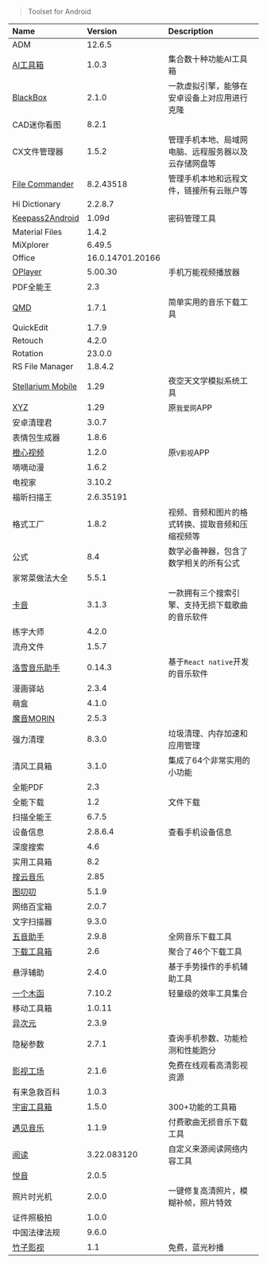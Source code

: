 > Toolset for Android

| Name                                  | Version          | Description                                          |
| :------------------------------------ | :--------------- | :--------------------------------------------------- |
| ADM                                   | 12.6.5           |                                                      |
| [AI工具箱][AI工具箱]                  | 1.0.3            | 集合数十种功能AI工具箱                               |
| [BlackBox][BlackBox]                  | 2.1.0            | 一款虚拟引擎，能够在安卓设备上对应用进行克隆         |
| CAD迷你看图                           | 8.2.1            |                                                      |
| CX文件管理器                          | 1.5.2            | 管理手机本地、局域网电脑、远程服务器以及云存储网盘等 |
| [File Commander][FileCommander]       | 8.2.43518        | 管理手机本地和远程文件，链接所有云账户等             |
| Hi Dictionary                         | 2.2.8.7          |                                                      |
| [Keepass2Android][Keepass2Android]    | 1.09d            | 密码管理工具                                         |
| Material Files                        | 1.4.2            |                                                      |
| MiXplorer                             | 6.49.5           |                                                      |
| Office                                | 16.0.14701.20166 |                                                      |
| [OPlayer][OPlayer]                    | 5.00.30          | 手机万能视频播放器                                   |
| PDF全能王                             | 2.3              |                                                      |
| [QMD][QMD]                            | 1.7.1            | 简单实用的音乐下载工具                               |
| QuickEdit                             | 1.7.9            |                                                      |
| Retouch                               | 4.2.0            |                                                      |
| Rotation                              | 23.0.0           |                                                      |
| RS File Manager                       | 1.8.4.2          |                                                      |
| [Stellarium Mobile][StellariumMobile] | 1.29             | 夜空天文学模拟系统工具                               |
| [XYZ][XYZ]                            | 1.29             | 原`我爱网`APP                                        |
| 安卓清理君                            | 3.0.7            |                                                      |
| 表情包生成器                          | 1.8.6            |                                                      |
| [橙心视频][橙心视频]                  | 1.2.0            | 原`V影视`APP                                         |
| 嘀嘀动漫                              | 1.6.2            |                                                      |
| 电视家                                | 3.10.2           |                                                      |
| 福昕扫描王                            | 2.6.35191        |                                                      |
| 格式工厂                              | 1.8.2            | 视频、音频和图片的格式转换、提取音频和压缩视频等     |
| 公式                                  | 8.4              | 数学必备神器，包含了数学相关的所有公式               |
| 家常菜做法大全                        | 5.5.1            |                                                      |
| [卡音][卡音]                          | 3.1.3            | 一款拥有三个搜索引擎、支持无损下载歌曲的音乐软件     |
| 练字大师                              | 4.2.0            |                                                      |
| 流舟文件                              | 1.5.7            |                                                      |
| [洛雪音乐助手][洛雪音乐助手]          | 0.14.3           | 基于`React native`开发的音乐软件                     |
| 漫画驿站                              | 2.3.4            |                                                      |
| 萌盒                                  | 4.1.0            |                                                      |
| [魔音MORIN][魔音]                     | 2.5.3            |                                                      |
| 强力清理                              | 8.3.0            | 垃圾清理、内存加速和应用管理                         |
| 清风工具箱                            | 3.1.0            | 集成了64个非常实用的小功能                           |
| 全能PDF                               | 2.3              |                                                      |
| 全能下载                              | 1.2              | 文件下载                                             |
| 扫描全能王                            | 6.7.5            |                                                      |
| 设备信息                              | 2.8.6.4          | 查看手机设备信息                                     |
| 深度搜索                              | 4.6              |                                                      |
| 实用工具箱                            | 8.2              |                                                      |
| [搜云音乐][搜云音乐]                  | 2.85             |                                                      |
| [图叨叨][图叨叨]                      | 5.1.9            |                                                      |
| 网络百宝箱                            | 2.0.7            |                                                      |
| 文字扫描器                            | 9.3.0            |                                                      |
| [五音助手][五音助手]                  | 2.9.8            | 全网音乐下载工具                                     |
| [下载工具箱][下载工具箱]              | 2.6              | 聚合了46个下载工具                                   |
| 悬浮辅助                              | 2.4.0            | 基于手势操作的手机辅助工具                           |
| [一个木函][一个木函]                  | 7.10.2           | 轻量级的效率工具集合                                 |
| 移动工具箱                            | 1.0.11           |                                                      |
| [异次元][异次元]                      | 2.3.9            |                                                      |
| 隐秘参数                              | 2.7.1            | 查询手机参数、功能检测和性能跑分                     |
| [影视工场][影视工场]                  | 2.1.6            | 免费在线观看高清影视资源                             |
| 有来急救百科                          | 1.0.3            |
| [宇宙工具箱][宇宙工具箱]              | 1.5.0            | 300+功能的工具箱                                     |
| [遇见音乐][遇见音乐]                  | 1.1.9            | 付费歌曲无损音乐下载工具                             |
| [阅读][阅读]                          | 3.22.083120      | 自定义来源阅读网络内容工具                           |
| [悦音][悦音]                          | 2.0.5            |                                                      |
| 照片时光机                            | 2.0.0            | 一键修复高清照片，模糊补帧，照片特效                 |
| 证件照极拍                            | 1.0.0            |                                                      |
| 中国法律法规                          | 9.6.0            |                                                      |
| [竹子影视][竹子影视]                  | 1.1              | 免费，蓝光秒播                                       |

[AI工具箱]: https://bgg.lanzout.com/b02djlyqb '跳转下载页'
[BlackBox]: https://github.com/FBlackBox/BlackBox '跳转主页'
[FileCommander]: https://www.mobisystems.com/zh-cn/file-commander-premium/ '跳转主页'
[Keepass2Android]: https://github.com/PhilippC/keepass2android '跳转主页'
[OPlayer]: http://www.j9p.com/down/530688.html '跳转下载页'
[QMD]: https://github.com/OJZen/QMD_Android '跳转主页'
[StellariumMobile]: https://www.stellarium-labs.com/stellarium-mobile-plus/ '跳转主页'
[XYZ]: https://app.qqwaw.com/ '跳转下载页'
[橙心视频]: https://vyshi.app/ '跳转下载页'
[卡音]: http://www.janz.plus/ '跳转主页'
[洛雪音乐助手]: https://www.lanzoui.com/b0bf2cfa/ '跳转下载页'
[魔音]: https://pan.quark.cn/s/7467f054104a '跳转下载页'
[搜云音乐]: http://symusic.top/ '跳转下载页'
[图叨叨]: https://wwe.lanzoui.com/s/daodaopic '跳转下载页'
[五音助手]: https://www.6yit.com/42.html '跳转主页'
[下载工具箱]: http://tool.1foo.com/config/upload/up.html '跳转下载页'
[一个木函]: https://www.woobx.cn/ '跳转主页'
[异次元]: https://yiciyuan.lanzoui.com/b00ej0kba '跳转下载页'
[影视工场]: https://down.ysgc.xyz/ '跳转主页'
[宇宙工具箱]: http://www.53at.com/ '跳转主页'
[遇见音乐]: https://www.whg6.com/21262.html '跳转主页'
[阅读]: https://yd.mgz6.cc/ '跳转主页'
[悦音]: https://wwu.lanzouf.com/ie3Ey04ck8wh '跳转下载页'
[竹子影视]: https://zhuzi.app/ '跳转主页'
